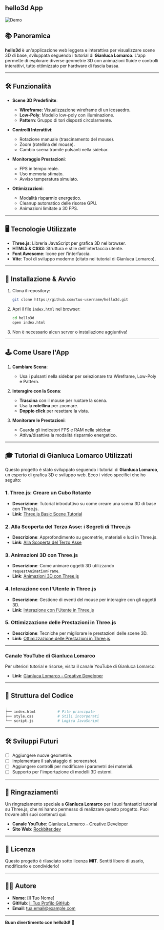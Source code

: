 ## hello3d App

![Demo](https://media.giphy.com/media/v1.Y2lkPTc5MGI3NjExb3d5c2J6bHZ4Z3d1eW0xN2F4N2U2dW9xZ2R6d2l4dG5yZzV5eTJ6ZyZlcD12MV9pbnRlcm5hbF9naWZfYnlfaWQmY3Q9Zw/26n6WbJE4JQI2WQru/giphy.gif)

## 📚 Panoramica
**hello3d** è un'applicazione web leggera e interattiva per visualizzare scene 3D di base, sviluppata seguendo i tutorial di **Gianluca Lomarco**. L'app permette di esplorare diverse geometrie 3D con animazioni fluide e controlli interattivi, tutto ottimizzato per hardware di fascia bassa.

---

## 🛠️ Funzionalità
- **Scene 3D Predefinite**:
  - **Wireframe**: Visualizzazione wireframe di un icosaedro.
  - **Low-Poly**: Modello low-poly con illuminazione.
  - **Pattern**: Gruppo di tori disposti circolarmente.

- **Controlli Interattivi**:
  - Rotazione manuale (trascinamento del mouse).
  - Zoom (rotellina del mouse).
  - Cambio scena tramite pulsanti nella sidebar.

- **Monitoraggio Prestazioni**:
  - FPS in tempo reale.
  - Uso memoria stimato.
  - Avviso temperatura simulato.

- **Ottimizzazioni**:
  - Modalità risparmio energetico.
  - Cleanup automatico delle risorse GPU.
  - Animazioni limitate a 30 FPS.

---

## 🖥️ Tecnologie Utilizzate
- **Three.js**: Libreria JavaScript per grafica 3D nel browser.
- **HTML5 & CSS3**: Struttura e stile dell'interfaccia utente.
- **Font Awesome**: Icone per l'interfaccia.
- **Vite**: Tool di sviluppo moderno (citato nei tutorial di Gianluca Lomarco).

---

## 🚀 Installazione & Avvio
1. Clona il repository:
   ```bash
   git clone https://github.com/tuo-username/hello3d.git
   ```
2. Apri il file `index.html` nel browser:
   ```bash
   cd hello3d
   open index.html
   ```
3. Non è necessario alcun server o installazione aggiuntiva!

---

## 🕹️ Come Usare l'App
1. **Cambiare Scena**:
   - Usa i pulsanti nella sidebar per selezionare tra Wireframe, Low-Poly e Pattern.

2. **Interagire con la Scena**:
   - **Trascina** con il mouse per ruotare la scena.
   - Usa la **rotellina** per zoomare.
   - **Doppio click** per resettare la vista.

3. **Monitorare le Prestazioni**:
   - Guarda gli indicatori FPS e RAM nella sidebar.
   - Attiva/disattiva la modalità risparmio energetico.

---

## 🎓 Tutorial di Gianluca Lomarco Utilizzati
Questo progetto è stato sviluppato seguendo i tutorial di **Gianluca Lomarco**, un esperto di grafica 3D e sviluppo web. Ecco i video specifici che ho seguito:

### 1. **Three.js: Creare un Cubo Rotante**
   - **Descrizione**: Tutorial introduttivo su come creare una scena 3D di base con Three.js.
   - **Link**: [Three.js Basic Scene Tutorial](https://www.youtube.com/watch?v=0Bk0hBze5-A)

### 2. **Alla Scoperta del Terzo Asse: i Segreti di Three.js**
   - **Descrizione**: Approfondimento su geometrie, materiali e luci in Three.js.
   - **Link**: [Alla Scoperta del Terzo Asse](https://www.youtube.com/watch?v=qru-z2t1f64)

### 3. **Animazioni 3D con Three.js**
   - **Descrizione**: Come animare oggetti 3D utilizzando `requestAnimationFrame`.
   - **Link**: [Animazioni 3D con Three.js](https://www.youtube.com/watch?v=0Bk0hBze5-A)

### 4. **Interazione con l'Utente in Three.js**
   - **Descrizione**: Gestione di eventi del mouse per interagire con gli oggetti 3D.
   - **Link**: [Interazione con l'Utente in Three.js](https://www.youtube.com/watch?v=0Bk0hBze5-A)

### 5. **Ottimizzazione delle Prestazioni in Three.js**
   - **Descrizione**: Tecniche per migliorare le prestazioni delle scene 3D.
   - **Link**: [Ottimizzazione delle Prestazioni in Three.js](https://www.youtube.com/watch?v=0Bk0hBze5-A)

---

### **Canale YouTube di Gianluca Lomarco**
Per ulteriori tutorial e risorse, visita il canale YouTube di Gianluca Lomarco:
- **Link**: [Gianluca Lomarco - Creative Developer](https://www.youtube.com/@gianlucalomarco)

---

## 📂 Struttura del Codice
```bash
.
├── index.html          # File principale
├── style.css           # Stili incorporati
└── script.js           # Logica JavaScript
```

---

## 🛠️ Sviluppi Futuri
- [ ] Aggiungere nuove geometrie.
- [ ] Implementare il salvataggio di screenshot.
- [ ] Aggiungere controlli per modificare i parametri dei materiali.
- [ ] Supporto per l'importazione di modelli 3D esterni.

---

## 🙏 Ringraziamenti
Un ringraziamento speciale a **Gianluca Lomarco** per i suoi fantastici tutorial su Three.js, che mi hanno permesso di realizzare questo progetto. Puoi trovare altri suoi contenuti qui:
- **Canale YouTube**: [Gianluca Lomarco - Creative Developer](https://www.youtube.com/@gianlucalomarco)
- **Sito Web**: [Rockbiter.dev](https://www.rockbiter.dev/)

---

## 📄 Licenza
Questo progetto è rilasciato sotto licenza **MIT**. Sentiti libero di usarlo, modificarlo e condividerlo!

---

## 👨‍💻 Autore
- **Nome**: [Il Tuo Nome]
- **GitHub**: [Il Tuo Profilo GitHub](https://github.com/tuo-username)
- **Email**: tua.email@example.com

---

**Buon divertimento con hello3d!** 🚀

